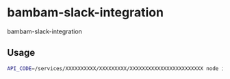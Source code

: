 # bambam-slack-integration
bambam-slack-integration


## Usage

```bash
API_CODE=/services/XXXXXXXXXX/XXXXXXXXX/XXXXXXXXXXXXXXXXXXXXXXXX node index.js
```